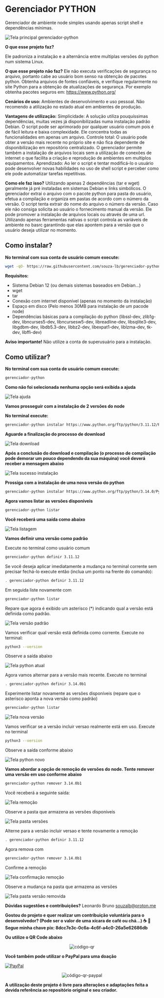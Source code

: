 <h1>Gerenciador PYTHON</h1>

Gerenciador de ambiente node simples usando apenas script shell e dependências mínimas.

![Tela principal gerenciador-python](/imagens/tela-principal.png)  

<b>O que esse projeto faz?</b>

Ele padroniza a instalação e a alternância entre multiplas versões do python num sistema Linux.

<b>O que esse projeto não faz?</b>
Ele não executa verificações de segurança no arquivo, portanto cabe ao usuário bom senso na obtenção de pacotes python.
Obtenha arquivos de fontes confiáveis, e verifique regularmente no site Python para a obtenção de atualizações de segurança.
Por exemplo obtenha pacotes seguros em: https://www.python.org/

<b>Cenários de uso:</b>
Ambientes de desenvolvimento e uso pessoal. Não recomendo a atilização no estado atual em ambientes de produção.

<b> Vantagens de utilização:</b>
Simplicidade: A solução utiliza pouquíssimas dependências, muitas vezes já disponibilizadas numa instalação padrão Debian. O script pode
ser aprimorado por qualquer usuário comum pois é de fácil leitura e baixa complexidade. Ele concentra todas as funcionalidades em apenas 
um arquivo.
Controle total: O usuário pode obter a versão mais recente no próprio site e não fica dependente de disponibilização em repositório
centralizado. O gerenciador permite também a instalação de arquivos locais sem a utilização de conexões de internet o que facilita a criação
e reprodução de ambientes em multiplos equipamentos.
Aprendizado: Ao ler o script e tentar modificá-lo o usuário pode desenvolver novas habilidades no uso de shell script e perceber como ele pode automatizar
tarefas repetitivas.

<b> Como ele faz isso?</b>
Utilizando apenas 2 dependências (tar e wget) geralmente já pré instaladas em sistemas Debian e links simbólicos. O gerenciador
extrai o arquivo com o pacote python para pasta do usuário, efetua a compilação e organiza em pastas de acordo com o número da versão.  O script tenta 
extrair do nome do arquivo o número da versão. Caso ele não consiga solicita ao usuário o fornecimento manual da versão.
Ele pode promover a instalação de arquivos locais ou através de uma url. Utilizando apenas ferramentas nativas o script controla as 
variáveis de ambiente no basrc garantindo que elas apontem para a versão que o usuário deseja utilizar no momento.

<h2>Como instalar?</h2>

<b>No terminal com sua conta de usuário comum execute:</b>

```bash
wget -qO- https://raw.githubusercontent.com/souza-lb/gerenciador-python/main/instalar | bash
```
<b> Requisitos:</b>
* Sistema Debian 12 (ou demais sistemas baseados em Debian...)
* wget
* tar
* Conexão com internet disponível (apenas no momento da instalação)
* Espaço em disco (Pelo menos 30MB para instalação de um pacode node)
* Dependências básicas para a compilação do python (libssl-dev, zlib1g-dev, libncurses5-dev, libncursesw5-dev, libreadline-dev, libsqlite3-dev, libgdbm-dev, libdb5.3-dev, libbz2-dev, libexpat1-dev, liblzma-dev, tk-dev, libffi-dev)

<b> Aviso importante!</b>
Não utilize a conta de superusuário para a instalação.

<h2>Como utilizar?</h2>

<b>No terminal com sua conta de usuário comum execute:</b>

```bash
gerenciador-python
```

<b>Como não foi selecionada nenhuma opção será exibida a ajuda</b>

![Tela ajuda](/imagens/tela-ajuda.png)  

<b>Vamos prosseguir com a instalação de 2 versões do node</b>

<b>No terminal execute:</b>

```bash
gerenciador-python instalar https://www.python.org/ftp/python/3.11.12/Python-3.11.12.tar.xz
```
<b>Aguarde a finalização do processo de download</b>

![Tela download](/imagens/tela-download.png)

<b>Após a conclusão do download e compilação (o processo de compilação pode demorar um pouco dependendo da sua máquina) você deverá receber a mensagem abaixo</b>

![Tela sucesso instalação](/imagens/tela-sucesso-download-compilacao.png)

<b>Prossiga com a instalação de uma nova versão do python</b>

```bash
gerenciador-python instalar https://www.python.org/ftp/python/3.14.0/Python-3.14.0b1.tar.xz
```

<b>Agora vamos listar as versões disponíveis</b>

```bash
gerenciador-python listar
```

<b>Você receberá uma saída como abaixo</b>

![Tela listagem](/imagens/tela-listagem-python.png)

<b>Vamos definir uma versão como padrão</b>

Execute no terminal como usuário comum

```bash
gerenciador-python definir 3.11.12
```

Se você deseja aplicar imediatamente a mudança no terminal corrente sem precisar fechá-lo execute então (inclua um ponto na frente do comando):

```bash
. gerenciador-python definir 3.11.12
```

Em seguida liste novamente com

```bash
gerenciador-python listar
```

Repare que agora é exibido um asterisco (*) indicando qual a versão está definida como padrão.

![Tela versão padrão](/imagens/tela-versao-padrao.png)

Vamos verificar qual versão está definida como corrente. Execute no terminal:

```bash
python3 --version
```
Observe a saída abaixo

![Tela python atual](/imagens/tela-python-atual.png)

Agora vamos alternar para a versão mais recente. Execute no terminal

```bash
. gerenciador-python definir 3.14.0b1
```
Experimente listar novamente as versões disponíveis (repare que o asterisco aponta a nova versão como padrão)

```bash
gerenciador-python listar
```

![Tela nova versão](/imagens/tela-nova-versao.png)

Vamos verificar se a versão incluir versao realmente está em uso. Execute no terminal

```bash
python3 --version
```

Observe a saída conforme abaixo

![Tela python novo](/imagens/tela-python-novo.png)

<b>Vamos abordar a opção de remoção de versões do node. Tente remover uma versão em uso conforme abaixo</b>

```bash
gerenciador-python remover 3.14.0b1
```

Você receberá a seguinte saída:

![Tela remoção](/imagens/tela-remocao.png)

Observe a pasta que armazena as versões disponíveis

![Tela pasta versões](/imagens/tela-pasta-versoes.png)

Alterne para a versão incluir versao e tente novamente a remoção

```bash
. gerenciador-python definir 3.11.12
```

Agora remova com

```bash
gerenciador-python remover 3.14.0b1
```

Confirme a remoção

![Tela confirmação remoção](/imagens/tela-confirmacao-remocao.png)


Observe a mudança na pasta que armazena as versões

![Tela pasta versão removida](/imagens/tela-pasta-versao-removida.png)


<b>Dúvidas sugestões e contribuições?</b>
Leonardo Bruno
souzalb@proton.me

<b>Gostou do projeto e quer realizar um contribuição voluntária para o desenvolvedor? (Pode ser o valor de uma xícara de café ou chá...) ☕ 🍵
Segue minha chave pix: 8dcc7e3c-0c6a-4c6f-a4c0-26a5e62686db

Ou utilize o QR Code abaixo
</b>

<p align="center">
  <img src="/imagens/qrcode-pix.png" alt="código-qr">
</p>

<b>Você também pode utilizar o PayPal para uma doação</b>

[![PayPal](https://img.shields.io/badge/Donate-PayPal-00457C?style=for-the-badge&logo=paypal)](https://www.paypal.com/donate/?hosted_button_id=EQVW5QQ7GBGSY)


<p align="center">
  <img src="/imagens/qrcode-paypal.png" alt="código-qr-paypal">
</p>

<b>A utilização deste projeto é livre para alterações e adaptações feita a devida referência ao repositório original e seu criador.</b>
